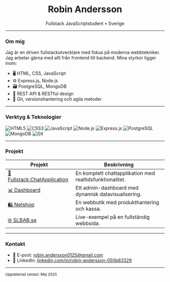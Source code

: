 <h1 align="center">Robin Andersson</h1>

<p align="center">
  Fullstack JavaScriptstudent • Sverige
</p>

---

###  Om mig
Jag är en driven fullstackutvecklare med fokus på moderna webbtekniker. Jag arbetar gärna med allt från frontend till backend. Mina styrkor ligger inom:
- 🖥️ HTML, CSS, JavaScript
- ⚙️ Express.js, Node.js
- 🗃️ PostgreSQL, MongoDB
- 🔄 REST API & RESTful design
- 🧩 Git, versionshantering och agila metoder

---

### Verktyg & Teknologier

![HTML5](https://img.shields.io/badge/-HTML5-E34F26?logo=html5&logoColor=white&style=flat-square)
![CSS3](https://img.shields.io/badge/-CSS3-1572B6?logo=css3&logoColor=white&style=flat-square)
![JavaScript](https://img.shields.io/badge/-JavaScript-F7DF1E?logo=javascript&logoColor=black&style=flat-square)
![Node.js](https://img.shields.io/badge/-Node.js-339933?logo=node.js&logoColor=white&style=flat-square)
![Express.js](https://img.shields.io/badge/-Express.js-000000?logo=express&logoColor=white&style=flat-square)
![PostgreSQL](https://img.shields.io/badge/-PostgreSQL-336791?logo=postgresql&logoColor=white&style=flat-square)
![MongoDB](https://img.shields.io/badge/-MongoDB-47A248?logo=mongodb&logoColor=white&style=flat-square)
![Git](https://img.shields.io/badge/-Git-F05032?logo=git&logoColor=white&style=flat-square)

---

### Projekt

| Projekt | Beskrivning |
|--------|-------------|
| [💬 Fullstack.ChatApplication](https://github.com/Burtarn/Fullstack.ChatApplication) | En komplett chattapplikation med realtidsfunktionalitet. |
| [📊 Dashboard](https://github.com/Burtarn/Dashboard) | Ett admin-dashboard med dynamisk datavisualisering. |
| [🛍️ Netshop](https://github.com/Burtarn/Netshop) | En webbutik med produkthantering och kassa. |
| [🌐 SLBAB.se](https://www.slbab.se/) | Live-exempel på en fullständig webbsida. |

---

### Kontakt

- 📧 E-post: robin.andersson0125@gmail.com  
- 💼 LinkedIn: [linkedin.com/in/robin-andersson-050b83329](https://www.linkedin.com/in/robin-andersson-050b83329)

---

<sub>Uppdaterad senast: Maj 2025</sub>
